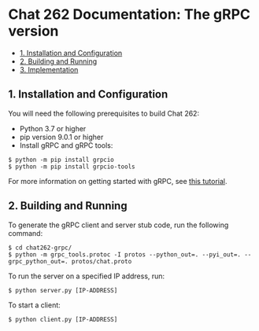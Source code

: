 #  Chat 262 Documentation: The gRPC version

- [1. Installation and Configuration](#1-installation)
- [2. Building and Running](#2-build)
- [3. Implementation](#3-implementation)


## 1. Installation and Configuration

You will need the following prerequisites to build Chat 262:

- Python 3.7 or higher
- pip version 9.0.1 or higher
- Install gRPC and gRPC tools:
```console
$ python -m pip install grpcio
$ python -m pip install grpcio-tools
```
For more information on getting started with gRPC, see [this tutorial](https://grpc.io/docs/languages/python/quickstart/). 


## 2. Building and Running

To generate the gRPC client and server stub code, run the following command:

```console
$ cd chat262-grpc/
$ python -m grpc_tools.protoc -I protos --python_out=. --pyi_out=. --grpc_python_out=. protos/chat.proto
```

To run the server on a specified IP address, run:

```console
$ python server.py [IP-ADDRESS]
```

To start a client:

```console
$ python client.py [IP-ADDRESS]
```


